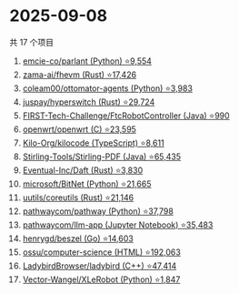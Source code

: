 # 2025-09-08

共 17 个项目

<!-- BEGIN GITHUB -->
<!-- 最后更新时间 2025-09-08 07:07:32 +0800 -->
1. [emcie-co/parlant (Python) ⭐9,554](https://github.com/emcie-co/parlant)
1. [zama-ai/fhevm (Rust) ⭐17,426](https://github.com/zama-ai/fhevm)
1. [coleam00/ottomator-agents (Python) ⭐3,983](https://github.com/coleam00/ottomator-agents)
1. [juspay/hyperswitch (Rust) ⭐29,724](https://github.com/juspay/hyperswitch)
1. [FIRST-Tech-Challenge/FtcRobotController (Java) ⭐990](https://github.com/FIRST-Tech-Challenge/FtcRobotController)
1. [openwrt/openwrt (C) ⭐23,595](https://github.com/openwrt/openwrt)
1. [Kilo-Org/kilocode (TypeScript) ⭐8,611](https://github.com/Kilo-Org/kilocode)
1. [Stirling-Tools/Stirling-PDF (Java) ⭐65,435](https://github.com/Stirling-Tools/Stirling-PDF)
1. [Eventual-Inc/Daft (Rust) ⭐3,830](https://github.com/Eventual-Inc/Daft)
1. [microsoft/BitNet (Python) ⭐21,665](https://github.com/microsoft/BitNet)
1. [uutils/coreutils (Rust) ⭐21,146](https://github.com/uutils/coreutils)
1. [pathwaycom/pathway (Python) ⭐37,798](https://github.com/pathwaycom/pathway)
1. [pathwaycom/llm-app (Jupyter Notebook) ⭐35,483](https://github.com/pathwaycom/llm-app)
1. [henrygd/beszel (Go) ⭐14,603](https://github.com/henrygd/beszel)
1. [ossu/computer-science (HTML) ⭐192,063](https://github.com/ossu/computer-science)
1. [LadybirdBrowser/ladybird (C++) ⭐47,414](https://github.com/LadybirdBrowser/ladybird)
1. [Vector-Wangel/XLeRobot (Python) ⭐1,847](https://github.com/Vector-Wangel/XLeRobot)
<!-- END GITHUB -->